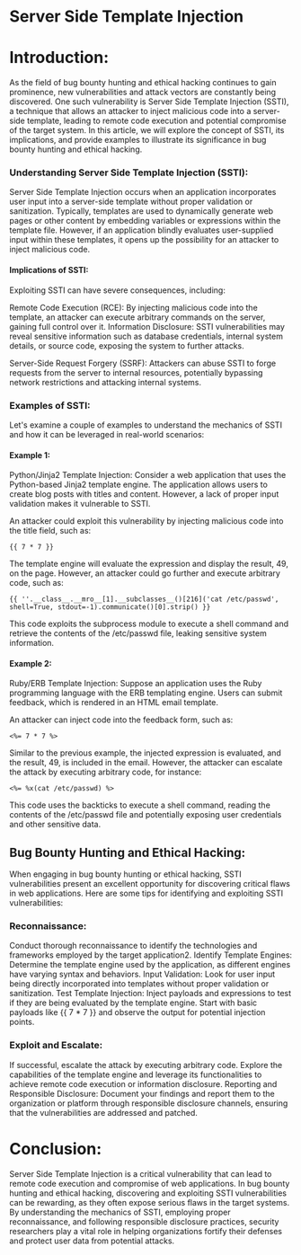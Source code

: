 # Server Side Template Injection

# Introduction:
As the field of bug bounty hunting and ethical hacking continues to gain prominence, new vulnerabilities and attack vectors are constantly being discovered. One such vulnerability is Server Side Template Injection (SSTI), a technique that allows an attacker to inject malicious code into a server-side template, leading to remote code execution and potential compromise of the target system. In this article, we will explore the concept of SSTI, its implications, and provide examples to illustrate its significance in bug bounty hunting and ethical hacking.

### Understanding Server Side Template Injection (SSTI):
Server Side Template Injection occurs when an application incorporates user input into a server-side template without proper validation or sanitization. Typically, templates are used to dynamically generate web pages or other content by embedding variables or expressions within the template file. However, if an application blindly evaluates user-supplied input within these templates, it opens up the possibility for an attacker to inject malicious code.

#### Implications of SSTI:
Exploiting SSTI can have severe consequences, including:

Remote Code Execution (RCE): By injecting malicious code into the template, an attacker can execute arbitrary commands on the server, gaining full control over it.
Information Disclosure: SSTI vulnerabilities may reveal sensitive information such as database credentials, internal system details, or source code, exposing the system to further attacks.

Server-Side Request Forgery (SSRF): Attackers can abuse SSTI to forge requests from the server to internal resources, potentially bypassing network restrictions and attacking internal systems.

### Examples of SSTI:
Let's examine a couple of examples to understand the mechanics of SSTI and how it can be leveraged in real-world scenarios:

#### Example 1: 

Python/Jinja2 Template Injection:
Consider a web application that uses the Python-based Jinja2 template engine. The application allows users to create blog posts with titles and content. However, a lack of proper input validation makes it vulnerable to SSTI.

An attacker could exploit this vulnerability by injecting malicious code into the title field, such as:
```
{{ 7 * 7 }}
```
The template engine will evaluate the expression and display the result, 49, on the page. However, an attacker could go further and execute arbitrary code, such as:
```
{{ ''.__class__.__mro__[1].__subclasses__()[216]('cat /etc/passwd', shell=True, stdout=-1).communicate()[0].strip() }}
```
This code exploits the subprocess module to execute a shell command and retrieve the contents of the /etc/passwd file, leaking sensitive system information.

#### Example 2: 

Ruby/ERB Template Injection:
Suppose an application uses the Ruby programming language with the ERB templating engine. Users can submit feedback, which is rendered in an HTML email template.

An attacker can inject code into the feedback form, such as:

```
<%= 7 * 7 %>
```
Similar to the previous example, the injected expression is evaluated, and the result, 49, is included in the email. However, the attacker can escalate the attack by executing arbitrary code, for instance:

```
<%= %x(cat /etc/passwd) %>
```
This code uses the backticks to execute a shell command, reading the contents of the /etc/passwd file and potentially exposing user credentials and other sensitive data.

## Bug Bounty Hunting and Ethical Hacking:
When engaging in bug bounty hunting or ethical hacking, SSTI vulnerabilities present an excellent opportunity for discovering critical flaws in web applications. Here are some tips for identifying and exploiting SSTI vulnerabilities:

### Reconnaissance:

Conduct thorough reconnaissance to identify the technologies and frameworks employed by the target application2. Identify Template Engines: Determine the template engine used by the application, as different engines have varying syntax and behaviors.
Input Validation: Look for user input being directly incorporated into templates without proper validation or sanitization.
Test Template Injection: Inject payloads and expressions to test if they are being evaluated by the template engine. Start with basic payloads like {{ 7 * 7 }} and observe the output for potential injection points.

### Exploit and Escalate: 

If successful, escalate the attack by executing arbitrary code. Explore the capabilities of the template engine and leverage its functionalities to achieve remote code execution or information disclosure.
Reporting and Responsible Disclosure: Document your findings and report them to the organization or platform through responsible disclosure channels, ensuring that the vulnerabilities are addressed and patched.

# Conclusion:
Server Side Template Injection is a critical vulnerability that can lead to remote code execution and compromise of web applications. In bug bounty hunting and ethical hacking, discovering and exploiting SSTI vulnerabilities can be rewarding, as they often expose serious flaws in the target systems. By understanding the mechanics of SSTI, employing proper reconnaissance, and following responsible disclosure practices, security researchers play a vital role in helping organizations fortify their defenses and protect user data from potential attacks.